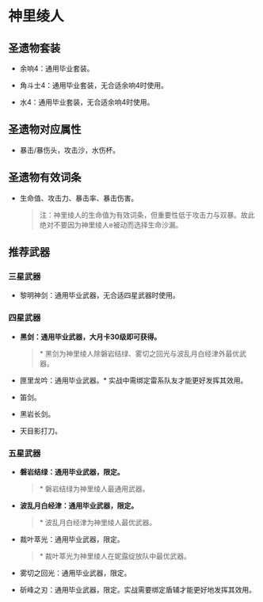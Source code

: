 # 神里绫人

## 圣遗物套装  

- 余响4：通用毕业套装。  

- 角斗士4：通用毕业套装，无合适余响4时使用。  

- 水4：通用毕业套装，无合适余响4时使用。  

## 圣遗物对应属性  

- 暴击/暴伤头，攻击沙，水伤杯。  

## 圣遗物有效词条  

- 生命值、攻击力、暴击率、暴击伤害。  

  > 注：神里绫人的生命值为有效词条，但重要性低于攻击力与双暴。故此绝对不要因为神里绫人e被动而选择生命沙漏。  

## 推荐武器  

### 三星武器  

- 黎明神剑：通用毕业武器，无合适四星武器时使用。  

### 四星武器  

- **黑剑：通用毕业武器，大月卡30级即可获得。**

  > \* 黑剑为神里绫人除磐岩结绿、雾切之回光与波乱月白经津外最优武器。  

- 匣里龙吟：通用毕业武器。\* 实战中需绑定雷系队友才能更好发挥其效用。  

- 笛剑。  

- 黑岩长剑。  

- 天目影打刀。  

### 五星武器  

- **磐岩结绿：通用毕业武器，限定。**

  > \* 磐岩结绿为神里绫人最通用武器。  

- **波乱月白经津：通用毕业武器，限定。**

  > \* 波乱月白经津为神里绫人最优武器。  

- 裁叶萃光：通用毕业武器，限定。  

  > \* 裁叶萃光为神里绫人在妮露绽放队中最优武器。  

- 雾切之回光：通用毕业武器，限定。  

- 斫峰之刃：通用毕业武器，限定。实战需要绑定盾辅才能更好地发挥其效用。
